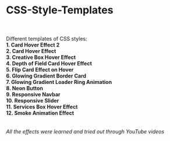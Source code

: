 # CSS-Style-Templates
<br><br>
Different templates of CSS styles:<br>
**1. Card Hover Effect 2**<br>
**2. Card Hover Effect**<br>
**3. Creative Box Hover Effect**<br>
**4. Depth of Field Card Hover Effect**<br>
**5. Flip Card Effect on Hover**<br>
**6. Glowing Gradient Border Card**<br>
**7. Glowing Gradient Loader Ring Animation**<br>
**8. Neon Button**<br>
**9. Responsive Navbar**<br>
**10. Responsive Slider**<br>
**11. Services Box Hover Effect**<br>
**12. Smoke Animation Effect**<br>
<br><br>
*All the effects were learned and tried out through YouTube videos*
